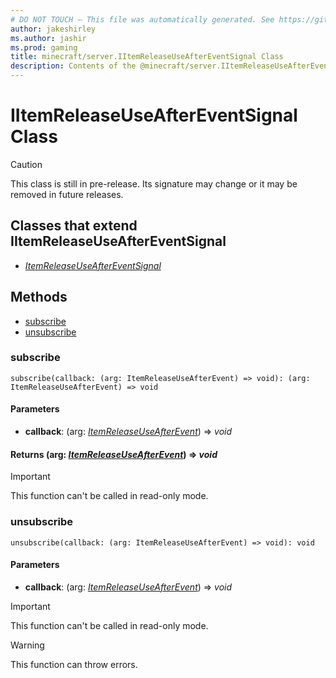 ```yaml
---
# DO NOT TOUCH — This file was automatically generated. See https://github.com/mojang/minecraftapidocsgenerator to modify descriptions, examples, etc.
author: jakeshirley
ms.author: jashir
ms.prod: gaming
title: minecraft/server.IItemReleaseUseAfterEventSignal Class
description: Contents of the @minecraft/server.IItemReleaseUseAfterEventSignal class.
---
```

# IItemReleaseUseAfterEventSignal Class

> [!CAUTION]
> This class is still in pre-release.  Its signature may change or it may be removed in future releases.

## Classes that extend IItemReleaseUseAfterEventSignal
- [*ItemReleaseUseAfterEventSignal*](ItemReleaseUseAfterEventSignal.md)

## Methods
- [subscribe](#subscribe)
- [unsubscribe](#unsubscribe)

### **subscribe**
`
subscribe(callback: (arg: ItemReleaseUseAfterEvent) => void): (arg: ItemReleaseUseAfterEvent) => void
`

#### **Parameters**
- **callback**: (arg: [*ItemReleaseUseAfterEvent*](ItemReleaseUseAfterEvent.md)) => *void*

#### **Returns** (arg: [*ItemReleaseUseAfterEvent*](ItemReleaseUseAfterEvent.md)) => *void*

> [!IMPORTANT]
> This function can't be called in read-only mode.

### **unsubscribe**
`
unsubscribe(callback: (arg: ItemReleaseUseAfterEvent) => void): void
`

#### **Parameters**
- **callback**: (arg: [*ItemReleaseUseAfterEvent*](ItemReleaseUseAfterEvent.md)) => *void*

> [!IMPORTANT]
> This function can't be called in read-only mode.

> [!WARNING]
> This function can throw errors.
